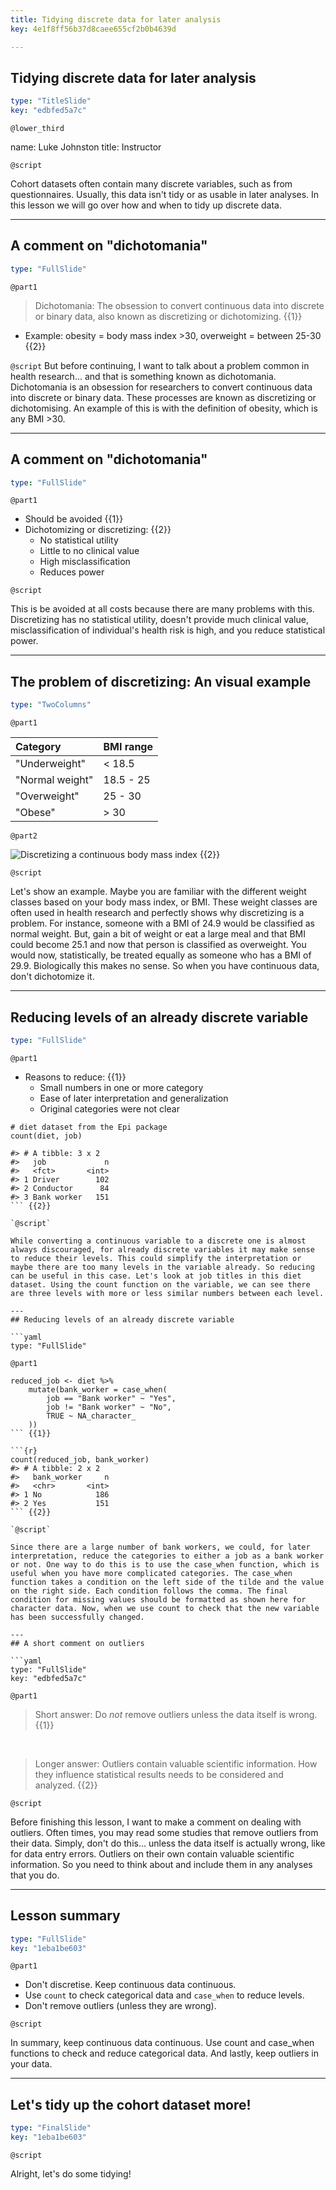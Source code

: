 ```yaml
---
title: Tidying discrete data for later analysis
key: 4e1f8ff56b37d8caee655cf2b0b4639d

---
```

## Tidying discrete data for later analysis 

```yaml
type: "TitleSlide"
key: "edbfed5a7c"
```

`@lower_third`

name: Luke Johnston
title: Instructor

`@script`

Cohort datasets often contain many discrete variables, such as from questionnaires. Usually, this data isn't tidy or as usable in later analyses. In this lesson we will go over how and when to tidy up discrete data.

---
## A comment on "dichotomania"

```yaml
type: "FullSlide"
```

`@part1`

> Dichotomania: The obsession to convert continuous data into discrete or binary data, also known as discretizing or dichotomizing. {{1}}

- Example: obesity = body mass index >30, overweight = between 25-30 {{2}}

`@script`
But before continuing, I want to talk about a problem common in health research... and that is something known as dichotomania. Dichotomania is an obsession for researchers to convert continuous data into discrete or binary data. These processes are known as discretizing or dichotomising. An example of this is with the definition of obesity, which is any BMI >30.

---
## A comment on "dichotomania"

```yaml
type: "FullSlide"
```

`@part1`

- Should be avoided {{1}}
- Dichotomizing or discretizing: {{2}}
    - No statistical utility
    - Little to no clinical value
    - High misclassification
    - Reduces power

`@script`

This is be avoided at all costs because there are many problems with this. Discretizing has no statistical utility, doesn't provide much clinical value, misclassification of individual's health risk is high, and you reduce statistical power.

---
## The problem of discretizing: An visual example

```yaml
type: "TwoColumns"
```

`@part1`

| Category | BMI range |
|:---------|:----------|
| "Underweight" | < 18.5 |
| "Normal weight" | 18.5 - 25 |
| "Overweight" | 25 - 30 |
| "Obese" | > 30 | {{1}}

`@part2`

![Discretizing a continuous body mass index](http://s3.amazonaws.com/assets.datacamp.com/production/repositories/2079/datasets/6f6a793790e58b28f993ee4986409a5873fb424f/plot-discretising.png) {{2}}

`@script`

Let's show an example. Maybe you are familiar with the different weight classes based on your body mass index, or BMI. These weight classes are often used in health research and perfectly shows why discretizing is a problem. For instance, someone with a BMI of 24.9 would be classified as normal weight. But, gain a bit of weight or eat a large meal and that BMI could become 25.1 and now that person is classified as overweight. You would now, statistically, be treated equally as someone who has a BMI of 29.9. Biologically this makes no sense. So when you have continuous data, don't dichotomize it.

---
## Reducing levels of an already discrete variable

```yaml
type: "FullSlide"
```

`@part1`

- Reasons to reduce: {{1}}
    - Small numbers in one or more category
    - Ease of later interpretation and generalization
    - Original categories were not clear

```{r}
# diet dataset from the Epi package
count(diet, job)

#> # A tibble: 3 x 2
#>   job             n
#>   <fct>       <int>
#> 1 Driver        102
#> 2 Conductor      84
#> 3 Bank worker   151
``` {{2}}

`@script`

While converting a continuous variable to a discrete one is almost always discouraged, for already discrete variables it may make sense to reduce their levels. This could simplify the interpretation or maybe there are too many levels in the variable already. So reducing can be useful in this case. Let's look at job titles in this diet dataset. Using the count function on the variable, we can see there are three levels with more or less similar numbers between each level.

---
## Reducing levels of an already discrete variable

```yaml
type: "FullSlide"
```

`@part1`

```{r}
reduced_job <- diet %>%
    mutate(bank_worker = case_when(
        job == "Bank worker" ~ "Yes",
        job != "Bank worker" ~ "No",
        TRUE ~ NA_character_
    ))
``` {{1}}

```{r}
count(reduced_job, bank_worker)
#> # A tibble: 2 x 2
#>   bank_worker     n
#>   <chr>       <int>
#> 1 No            186
#> 2 Yes           151
``` {{2}}

`@script`

Since there are a large number of bank workers, we could, for later interpretation, reduce the categories to either a job as a bank worker or not. One way to do this is to use the case_when function, which is useful when you have more complicated categories. The case_when function takes a condition on the left side of the tilde and the value on the right side. Each condition follows the comma. The final condition for missing values should be formatted as shown here for character data. Now, when we use count to check that the new variable has been successfully changed.

---
## A short comment on outliers

```yaml
type: "FullSlide"
key: "edbfed5a7c"
```

`@part1`

> Short answer: Do *not* remove outliers unless the data itself is wrong. {{1}}

&nbsp;

> Longer answer: Outliers contain valuable scientific information. How they influence statistical results needs to be considered and analyzed. {{2}}

`@script`

Before finishing this lesson, I want to make a comment on dealing with outliers. Often times, you may read some studies that remove outliers from their data. Simply, don't do this... unless the data itself is actually wrong, like for data entry errors. Outliers on their own contain valuable scientific information. So you need to think about and include them in any analyses that you do.

---
## Lesson summary

```yaml
type: "FullSlide"
key: "1eba1be603"
```

`@part1`

- Don't discretise. Keep continuous data continuous.
- Use `count` to check categorical data and `case_when` to reduce levels.
- Don't remove outliers (unless they are wrong).

`@script`

In summary, keep continuous data continuous. Use count and case_when functions to check and reduce categorical data. And lastly, keep outliers in your data.

---
## Let's tidy up the cohort dataset more!

```yaml
type: "FinalSlide"
key: "1eba1be603"
```

`@script`

Alright, let's do some tidying!
